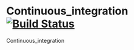 # Continuous_integration           [![Build Status](http://51.15.219.186:8080/buildStatus/icon?job=testing)](http://51.15.219.186:8080/job/testing/)
Continuous_integration

